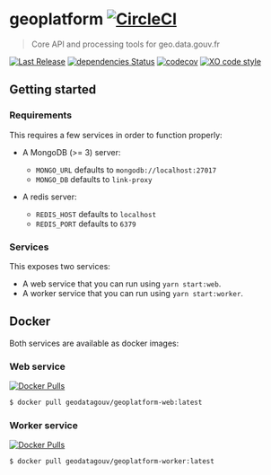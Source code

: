 # geoplatform [![CircleCI](https://circleci.com/gh/geodatagouv/geoplatform.svg?style=svg)](https://circleci.com/gh/geodatagouv/geoplatform)

> Core API and processing tools for geo.data.gouv.fr

[![Last Release](https://badgen.net/github/release/geodatagouv/geoplatform/stable)](https://github.com/geodatagouv/geoplatform/releases)
[![dependencies Status](https://badgen.net/david/dep/geodatagouv/geoplatform)](https://david-dm.org/geodatagouv/geoplatform)
[![codecov](https://badgen.net/codecov/c/github/geodatagouv/geoplatform)](https://codecov.io/gh/geodatagouv/geoplatform)
[![XO code style](https://badgen.net/badge/code%20style/XO/cyan)](https://github.com/xojs/xo)

## Getting started

### Requirements

This requires a few services in order to function properly:

- A MongoDB (>= 3) server:
  - `MONGO_URL` defaults to `mongodb://localhost:27017`
  - `MONGO_DB` defaults to `link-proxy`

- A redis server:
  - `REDIS_HOST` defaults to `localhost`
  - `REDIS_PORT` defaults to `6379`

### Services

This exposes two services:

- A web service that you can run using `yarn start:web`.
- A worker service that you can run using `yarn start:worker`.

## Docker

Both services are available as docker images:

### Web service

[![Docker Pulls](https://badgen.net/docker/pulls/geodatagouv/geoplatform-web?icon=docker)](https://hub.docker.com/r/geodatagouv/geoplatform-web)

```bash
$ docker pull geodatagouv/geoplatform-web:latest
```

### Worker service

[![Docker Pulls](https://badgen.net/docker/pulls/geodatagouv/geoplatform-worker?icon=docker)](https://hub.docker.com/r/geodatagouv/geoplatform-worker)

```bash
$ docker pull geodatagouv/geoplatform-worker:latest
```
